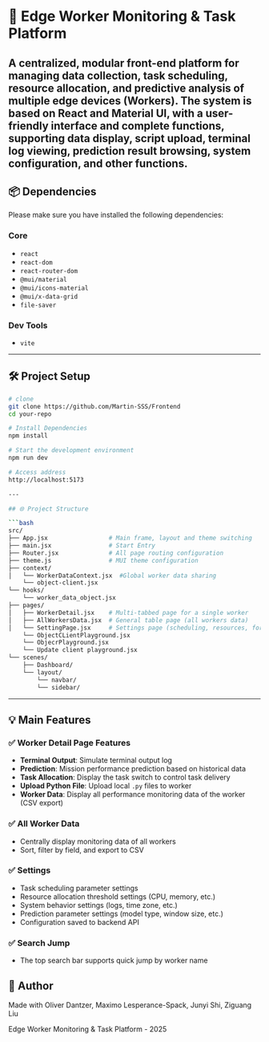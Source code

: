 
# 🚀 Edge Worker Monitoring & Task Platform

A centralized, modular front-end platform for managing data collection, task scheduling, resource allocation, and predictive analysis of multiple edge devices (Workers). The system is based on React and Material UI, with a user-friendly interface and complete functions, supporting data display, script upload, terminal log viewing, prediction result browsing, system configuration, and other functions.
---

## 📦 Dependencies

Please make sure you have installed the following dependencies:

### Core
- `react`
- `react-dom`
- `react-router-dom`
- `@mui/material`
- `@mui/icons-material`
- `@mui/x-data-grid`
- `file-saver`

### Dev Tools
- `vite`

---

## 🛠️ Project Setup

```bash
# clone
git clone https://github.com/Martin-SSS/Frontend
cd your-repo

# Install Dependencies
npm install

# Start the development environment
npm run dev

# Access address
http://localhost:5173

---

## 🌐 Project Structure

```bash
src/
├── App.jsx                 # Main frame, layout and theme switching
├── main.jsx                # Start Entry
├── Router.jsx              # All page routing configuration
├── theme.js                # MUI theme configuration
├── context/
│   └── WorkerDataContext.jsx  #Global worker data sharing
    └── object-client.jsx
└── hooks/
    └── worker_data_object.jsx
├── pages/
│   ├── WorkerDetail.jsx    # Multi-tabbed page for a single worker
│   ├── AllWorkersData.jsx  # General table page (all workers data)
│   └── SettingPage.jsx     # Settings page (scheduling, resources, forecasting, etc.)
    └── ObjectCLientPlayground.jsx
    └── ObjecrPlayground.jsx
    └── Update client playground.jsx
└── scenes/
    ├── Dashboard/
    └── layout/
        └── navbar/
        └── sidebar/
```

---

## 💡 Main Features

### ✅ Worker Detail Page Features
- **Terminal Output**: Simulate terminal output log
- **Prediction**: Mission performance prediction based on historical data
- **Task Allocation**: Display the task switch to control task delivery
- **Upload Python File**: Upload local `.py` files to worker
- **Worker Data**: Display all performance monitoring data of the worker (CSV export)

### ✅ All Worker Data
- Centrally display monitoring data of all workers
- Sort, filter by field, and export to CSV

### ✅ Settings
- Task scheduling parameter settings
- Resource allocation threshold settings (CPU, memory, etc.)
- System behavior settings (logs, time zone, etc.)
- Prediction parameter settings (model type, window size, etc.)
- Configuration saved to backend API

### ✅ Search Jump
- The top search bar supports quick jump by worker name

## 🙌 Author

Made with Oliver Dantzer, Maximo Lesperance-Spack, Junyi Shi, Ziguang Liu

Edge Worker Monitoring & Task Platform - 2025

